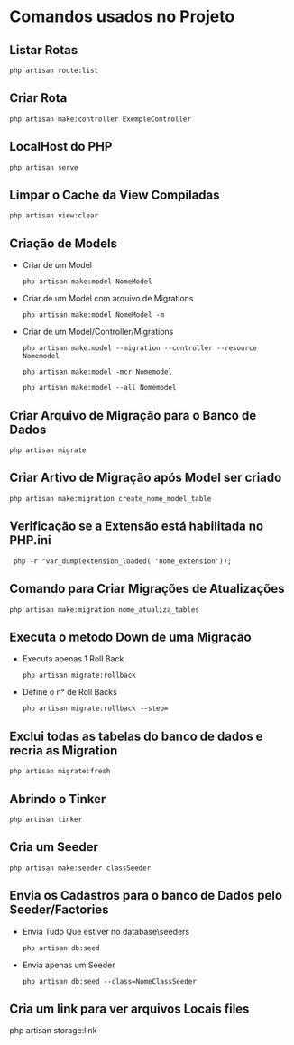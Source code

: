 # Comandos usados no Projeto #

## Listar Rotas ##

    php artisan route:list

## Criar Rota ##

    php artisan make:controller ExempleController

## LocalHost do PHP ##

    php artisan serve

## Limpar o Cache da View Compiladas ##
    
    php artisan view:clear

## Criação de Models ##
    
  - Criar de um Model 
    ```
    php artisan make:model NomeModel
    ```
    
  - Criar de um Model com arquivo de Migrations
    ```
    php artisan make:model NomeModel -m
    ```

  - Criar de um Model/Controller/Migrations
    ```
    php artisan make:model --migration --controller --resource Nomemodel
    ```
   
    ```
    php artisan make:model -mcr Nomemodel 
    ```
     ```
    php artisan make:model --all Nomemodel 
    ```
## Criar Arquivo de Migração para o Banco de Dados ##

    php artisan migrate

## Criar Artivo de Migração após Model ser criado ##

    php artisan make:migration create_nome_model_table 

## Verificação se a Extensão está habilitada no PHP.ini ##

     php -r "var_dump(extension_loaded( 'nome_extension'));

## Comando para Criar Migrações de Atualizações ##

    php artisan make:migration nome_atualiza_tables
    
## Executa o metodo Down de uma Migração ##
    
  - Executa apenas 1 Roll Back
    ```
    php artisan migrate:rollback
    ```
  - Define o n° de Roll Backs
    ```
    php artisan migrate:rollback --step= 
    ```
    
## Exclui todas as tabelas do banco de dados e recria as Migration ##

    php artisan migrate:fresh

## Abrindo o Tinker ##

    php artisan tinker

## Cria um Seeder ##

    php artisan make:seeder classSeeder

## Envia os Cadastros para o banco de Dados pelo Seeder/Factories ##
    
  - Envia Tudo Que estiver no database\seeders
    ```
    php artisan db:seed
    ```
    
  - Envia apenas um Seeder
    ```
    php artisan db:seed --class=NomeClassSeeder
    ```

## Cria um link para ver arquivos Locais files ##

  php artisan storage:link 
  
  <!-- /storage/pasta/nome_arquivo.png -->
